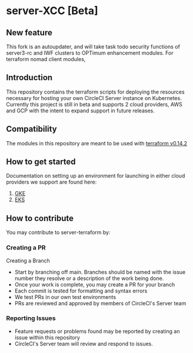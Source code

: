 # server-XCC [Beta]

## New feature
This fork is an autoupdater, and will take task todo security functions of server3-rc and IWF clusters to OPTimum enhancement modules. For terraform nomad client modules, 

## Introduction
This repository contains the terraform scripts for deploying the resources necessary for hosting your own CircleCI Server instance on Kubernetes.
Currently this project is still in beta and supports 2 cloud providers, AWS and GCP with the intent to expand support in future releases.

## Compatibility
The modules in this repository are meant to be used with [terraform v0.14.2](https://releases.hashicorp.com/terraform/0.14.2/)

## How to get started
Documentation on setting up an environment for launching in either cloud providers we support are found here:
1. [GKE](gke/README.md)
2. [EKS](eks/README.md)


## How to contribute
You may contribute to server-terraform by:

### Creating a PR
Creating a Branch
- Start by branching off main. Branches should be named with the issue number they resolve or a description of the work being done.
- Once your work is complete, you may create a PR for your branch
- Each commit is tested for formatting and syntax errors
- We test PRs in our own test environments
- PRs are reviewed and approved by members of CircleCI's Server team

### Reporting Issues
- Feature requests or problems found may be reported by creating an issue within this repository
- CircleCI's Server team will review and respond to issues.
